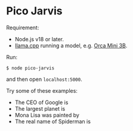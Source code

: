 # Pico Jarvis

Requirement:
* Node.js v18 or later.
* [llama.cpp](https://github.com/ggerganov/llama.cpp) running a model, e.g. [Orca Mini 3B](https://huggingface.co/TheBloke/orca_mini_3B-GGML).

Run:
```
$ node pico-jarvis
```

and then open `localhost:5000`.

Try some of these examples:

* The CEO of Google is
* The largest planet is
* Mona Lisa was painted by
* The real name of Spiderman is